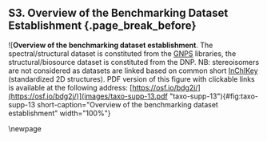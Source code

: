 ## S3. Overview of the Benchmarking Dataset Establishment {.page_break_before}

![**Overview of the benchmarking dataset establishment**. The spectral/structural dataset is constituted from the [GNPS](#gnps) libraries, the structural/biosource dataset is constituted from the DNP. NB: stereoisomers are not considered as datasets are linked based on common short [InChIKey](#inchikey) (standardized 2D structures). PDF version of this figure with clickable links is available at the following address: [https://osf.io/bdg2j/](https://osf.io/bdg2j/)](images/taxo-supp-13.pdf "taxo-supp-13"){#fig:taxo-supp-13 short-caption="Overview of the benchmarking dataset establishment" width="100%"}

\newpage